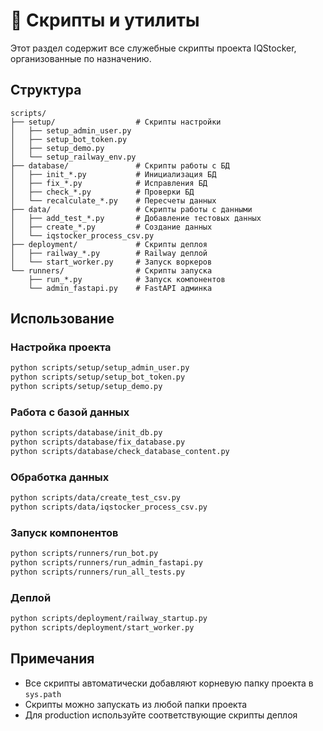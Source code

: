 # 🔧 Скрипты и утилиты

Этот раздел содержит все служебные скрипты проекта IQStocker, организованные по назначению.

## Структура

```
scripts/
├── setup/                  # Скрипты настройки
│   ├── setup_admin_user.py
│   ├── setup_bot_token.py
│   ├── setup_demo.py
│   └── setup_railway_env.py
├── database/               # Скрипты работы с БД
│   ├── init_*.py           # Инициализация БД
│   ├── fix_*.py            # Исправления БД
│   ├── check_*.py          # Проверки БД
│   └── recalculate_*.py    # Пересчеты данных
├── data/                   # Скрипты работы с данными
│   ├── add_test_*.py       # Добавление тестовых данных
│   ├── create_*.py         # Создание данных
│   └── iqstocker_process_csv.py
├── deployment/             # Скрипты деплоя
│   ├── railway_*.py        # Railway деплой
│   └── start_worker.py     # Запуск воркеров
└── runners/                # Скрипты запуска
    ├── run_*.py            # Запуск компонентов
    └── admin_fastapi.py    # FastAPI админка
```

## Использование

### Настройка проекта
```bash
python scripts/setup/setup_admin_user.py
python scripts/setup/setup_bot_token.py
python scripts/setup/setup_demo.py
```

### Работа с базой данных
```bash
python scripts/database/init_db.py
python scripts/database/fix_database.py
python scripts/database/check_database_content.py
```

### Обработка данных
```bash
python scripts/data/create_test_csv.py
python scripts/data/iqstocker_process_csv.py
```

### Запуск компонентов
```bash
python scripts/runners/run_bot.py
python scripts/runners/run_admin_fastapi.py
python scripts/runners/run_all_tests.py
```

### Деплой
```bash
python scripts/deployment/railway_startup.py
python scripts/deployment/start_worker.py
```

## Примечания

- Все скрипты автоматически добавляют корневую папку проекта в `sys.path`
- Скрипты можно запускать из любой папки проекта
- Для production используйте соответствующие скрипты деплоя
